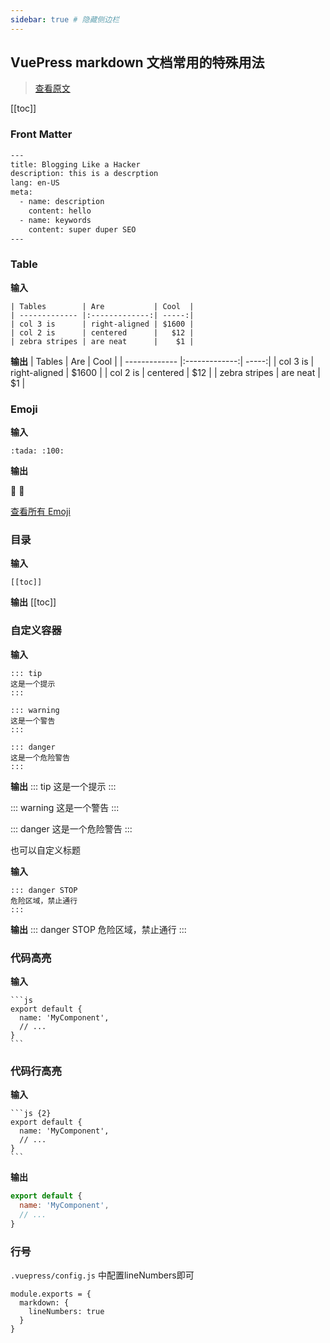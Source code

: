```yaml
---
sidebar: true # 隐藏侧边栏
---
```


## VuePress markdown 文档常用的特殊用法

> [查看原文](https://vuepress.vuejs.org/zh/guide/markdown.html)

[[toc]]


### Front Matter

```bash
---
title: Blogging Like a Hacker
description: this is a descrption
lang: en-US
meta:
  - name: description
    content: hello
  - name: keywords
    content: super duper SEO
---
```

### Table
**输入**
```
| Tables        | Are           | Cool  |
| ------------- |:-------------:| -----:|
| col 3 is      | right-aligned | $1600 |
| col 2 is      | centered      |   $12 |
| zebra stripes | are neat      |    $1 |
```

**输出**
| Tables | Are | Cool |
| ------------- |:-------------:| -----:|
| col 3 is | right-aligned | $1600 |
| col 2 is      | centered      |   $12 |
| zebra stripes | are neat | \$1 |



### Emoji
**输入**
```
:tada: :100:
```

**输出**

:tada: :100:

[查看所有 Emoji](https://github.com/markdown-it/markdown-it-emoji/blob/master/lib/data/full.json)


### 目录
**输入**
```
[[toc]]
```

**输出**
[[toc]]


### 自定义容器
**输入**
```
::: tip
这是一个提示
:::

::: warning
这是一个警告
:::

::: danger
这是一个危险警告
:::
```

**输出**
::: tip
这是一个提示
:::

::: warning
这是一个警告
:::

::: danger
这是一个危险警告
:::

也可以自定义标题

**输入**
```
::: danger STOP
危险区域，禁止通行
:::
```

**输出**
::: danger STOP
危险区域，禁止通行
:::


### 代码高亮
**输入**
````
```js
export default {
  name: 'MyComponent',
  // ...
}
```
````


### 代码行高亮
**输入**
````
```js {2}
export default {
  name: 'MyComponent',
  // ...
}
```
````


**输出**
```js {2}
export default {
  name: 'MyComponent',
  // ...
}
```

### 行号

`.vuepress/config.js` 中配置lineNumbers即可
```
module.exports = {
  markdown: {
    lineNumbers: true
  }
}
```